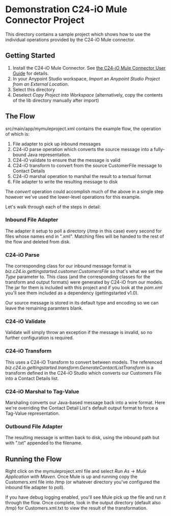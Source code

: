 # Demonstration C24-iO Mule Connector Project

This directory contains a sample project which shows how to use the individual operations provided by the C24-iO Mule connector.



## Getting Started

1. Install the C24-iO Mule Connector. See [the C24-iO Mule Connector User Guide](http://dev.c24.biz/mule/usage.html) for details.
2. In your Anypoint Studio workspace, _Import_ an _Anypoint Studio Project from an External Location_.
3. Select this directory
4. Deselect _Copy Project into Workspace_ (alternatively, copy the contents of the lib directory manually after import)



## The Flow

src/main/app/mymuleproject.xml contains the example flow, the operation of which is:

1. File adapter to pick up inbound messages
2. C24-iO parse operation which converts the source message into a fully-bound Java representation.
3. C24-iO validate to ensure that the message is valid
4. C24-iO transform to convert from the source CustomerFile message to Contact Details
5. C24-iO marshal operation to marshal the result to a textual format
6. File adapter to write the resulting message to disk

The _convert_ operation could accomplish much of the above in a single step however we've used the lower-level operations for this example. 

Let's walk through each of the steps in detail:


### Inbound File Adapter

The adapter it setup to poll a directory (/tmp in this case) every second for files whose names end in ".xml". Matching files will be handed to the rest of the flow and deleted from disk.


### C24-iO Parse

The corresponding class for our inbound message format is _biz.c24.io.gettingstarted.customer.CustomersFile_ so that's what we set the _Type_ parameter to. This class (and the corresponding classes for the transform and output formats) were generated by C24-iO from our models. The jar for them is included with this project and if you look at the _pom.xml_ you'll see them included as a dependency (gettingstarted v1.0).

Our source message is stored in its default type and encoding so we can leave the remaining paramters blank. 


### C24-iO Validate

Validate will simply throw an exception if the message is invalid, so no further configuration is required.


### C24-iO Transform

This uses a C24-iO Transform to convert between models. The referenced _biz.c24.io.gettingstarted.transform.GenerateContactListTransform_ is a transform defined in the C24-iO Studio which converts our Customers File into a Contact Details list.


### C24-iO Marshal to Tag-Value

Marshaling converts our Java-based message back into a wire format. Here we're overriding the Contact Detail List's default output format to force a Tag-Value representation.


### Outbound File Adapter

The resulting message is written back to disk, using the inbound path but with ".txt" appended to the filename.



## Running the Flow

Right click on the mymuleproject.xml file and select _Run As_ -> _Mule Application with Maven_. Once Mule is up and running copy the Customers.xml file into /tmp (or whatever directory you've configured the inbound file adapter to poll).

If you have debug logging enabled, you'll see Mule pick up the file and run it through the flow. Once complete, look in the output directory (default also /tmp) for Customers.xml.txt to view the result of the transformation.

